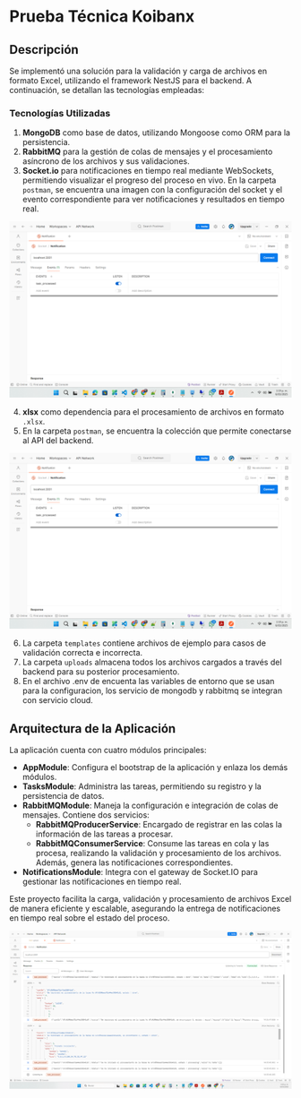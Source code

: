 # Prueba Técnica Koibanx

## Descripción

Se implementó una solución para la validación y carga de archivos en formato Excel, utilizando el framework NestJS para el backend. A continuación, se detallan las tecnologías empleadas:

### Tecnologías Utilizadas

1. **MongoDB** como base de datos, utilizando Mongoose como ORM para la persistencia.
2. **RabbitMQ** para la gestión de colas de mensajes y el procesamiento asíncrono de los archivos y sus validaciones.
3. **Socket.io** para notificaciones en tiempo real mediante WebSockets, permitiendo visualizar el progreso del proceso en vivo. En la carpeta `postman`, se encuentra una imagen con la configuración del socket y el evento correspondiente para ver notificaciones y resultados en tiempo real.

![Configuración del Socket](postman/Ejemplo-Configuracion-Socket.png)

4. **xlsx** como dependencia para el procesamiento de archivos en formato `.xlsx`.
5. En la carpeta `postman`, se encuentra la colección que permite conectarse al API del backend.

![Configuración del Socket](postman/Ejemplo-Configuracion-Socket.png)

6. La carpeta `templates` contiene archivos de ejemplo para casos de validación correcta e incorrecta.
7. La carpeta `uploads` almacena todos los archivos cargados a través del backend para su posterior procesamiento.
8. En el archivo .env de encuenta las variables de entorno que se usan para la configuracion, los servicio de mongodb y rabbitmq se integran con servicio cloud.

## Arquitectura de la Aplicación

La aplicación cuenta con cuatro módulos principales:

- **AppModule**: Configura el bootstrap de la aplicación y enlaza los demás módulos.
- **TasksModule**: Administra las tareas, permitiendo su registro y la persistencia de datos.
- **RabbitMQModule**: Maneja la configuración e integración de colas de mensajes. Contiene dos servicios:
  - **RabbitMQProducerService**: Encargado de registrar en las colas la información de las tareas a procesar.
  - **RabbitMQConsumerService**: Consume las tareas en cola y las procesa, realizando la validación y procesamiento de los archivos. Además, genera las notificaciones correspondientes.
- **NotificationsModule**: Integra con el gateway de Socket.IO para gestionar las notificaciones en tiempo real.

Este proyecto facilita la carga, validación y procesamiento de archivos Excel de manera eficiente y escalable, asegurando la entrega de notificaciones en tiempo real sobre el estado del proceso.

![Configuración del Socket](postman/resultadopruebasv2.png)



